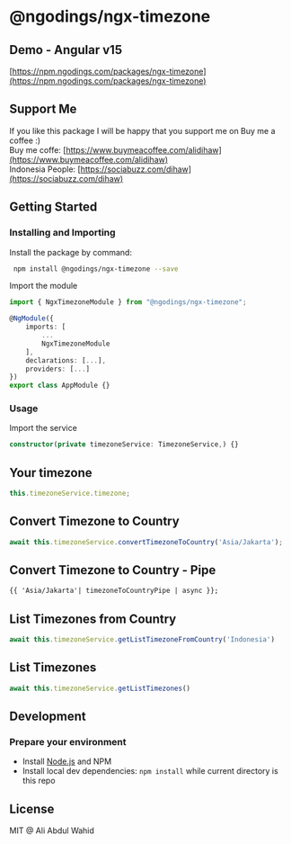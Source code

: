 # @ngodings/ngx-timezone

## Demo - Angular v15

[https://npm.ngodings.com/packages/ngx-timezone](https://npm.ngodings.com/packages/ngx-timezone)

## Support Me

If you like this package I will be happy that you support me on Buy me a coffee :) <br />
Buy me coffe: [https://www.buymeacoffee.com/alidihaw](https://www.buymeacoffee.com/alidihaw)<br />
Indonesia People: [https://sociabuzz.com/dihaw](https://sociabuzz.com/dihaw)

## Getting Started

### Installing and Importing

Install the package by command:

```sh
 npm install @ngodings/ngx-timezone --save
```

Import the module

```ts
import { NgxTimezoneModule } from "@ngodings/ngx-timezone";

@NgModule({
    imports: [
        ...
        NgxTimezoneModule
    ],
    declarations: [...],
    providers: [...]
})
export class AppModule {}
```

### Usage 

Import the service

```ts
constructor(private timezoneService: TimezoneService,) {}
```

## Your timezone

```ts
this.timezoneService.timezone;
```

## Convert Timezone to Country

```ts
await this.timezoneService.convertTimezoneToCountry('Asia/Jakarta');
```

## Convert Timezone to Country - Pipe

```html
{{ 'Asia/Jakarta'| timezoneToCountryPipe | async }};
```

## List Timezones from Country

```ts
await this.timezoneService.getListTimezoneFromCountry('Indonesia')
```

## List Timezones

```ts
await this.timezoneService.getListTimezones()
```

## Development

### Prepare your environment
* Install [Node.js](http://nodejs.org/) and NPM
* Install local dev dependencies: `npm install` while current directory is this repo

## License

MIT @ Ali Abdul Wahid